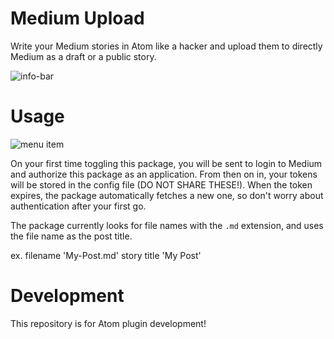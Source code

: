 # Medium Upload

Write your Medium stories in Atom like a hacker and upload them to directly Medium as a draft or a public story.

![info-bar](https://f.cloud.github.com/assets/69169/2290250/c35d867a-a017-11e3-86be-cd7c5bf3ff9b.gif)

# Usage

![menu item](https://f.cloud.github.com/assets/69169/2290250/c35d867a-a017-11e3-86be-cd7c5bf3ff9b.gif)

On your first time toggling this package, you will be sent to login to Medium and authorize this package as an application. From then on in, your tokens will be stored in the config file (DO NOT SHARE THESE!). When the token expires, the package automatically fetches a new one, so don't worry about authentication after your first go.

The package currently looks for file names with the `.md` extension, and uses the file name as the post title.

ex. filename 'My-Post.md' story title 'My Post'

# Development

This repository is for Atom plugin development!
